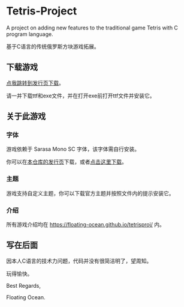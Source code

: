 # Tetris-Project
A project on adding new features to the traditional game Tetris with C program language. 

基于C语言的传统俄罗斯方块游戏拓展。

## 下载游戏

[点我跳转到发行页下载](https://github.com/Floating-Ocean/Tetris-Project/releases/)。

请一并下载ttf和exe文件，并在打开exe前打开ttf文件并安装它。

## 关于此游戏

### 字体

游戏依赖于 Sarasa Mono SC 字体，该字体需自行安装。

你可以在[本仓库的发行页](https://github.com/Floating-Ocean/Tetris-Project/releases/)下载，或者[点击这里下载](https://github.com/Floating-Ocean/Tetris-Project/releases/download/v2.1.0/sarasa-mono-sc-regular.ttf)。

### 主题

游戏支持自定义主题，你可以下载官方主题并按照文件内的提示安装它。

### 介绍

所有游戏介绍均在 <https://floating-ocean.github.io/tetrisproj/> 内。

## 写在后面

因本人C语言的技术力问题，代码并没有很简洁明了，望周知。

玩得愉快。

Best Regards,

Floating Ocean.
